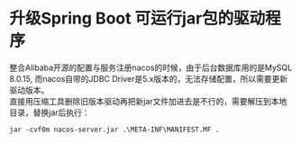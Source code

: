 # 升级Spring Boot 可运行jar包的驱动程序
整合Alibaba开源的配置与服务注册nacos的时候，由于后台数据库用的是MySQL 8.0.15, 而nacos自带的JDBC Driver是5.x版本的，无法存储配置，所以需要更新驱动版本。  
直接用压缩工具删除旧版本驱动再把新jar文件加进去是不行的，需要解压到本地目录，替换jar后执行：  

    jar -cvf0m nacos-server.jar .\META-INF\MANIFEST.MF .  